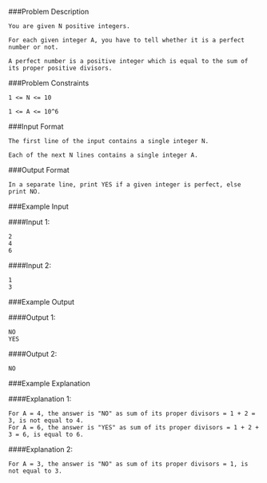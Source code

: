 ###Problem Description

```
You are given N positive integers.

For each given integer A, you have to tell whether it is a perfect number or not.

A perfect number is a positive integer which is equal to the sum of its proper positive divisors.
```



###Problem Constraints

```
1 <= N <= 10

1 <= A <= 10^6
```



###Input Format

```
The first line of the input contains a single integer N.

Each of the next N lines contains a single integer A.
```



###Output Format

```
In a separate line, print YES if a given integer is perfect, else print NO.
```


###Example Input

####Input 1:

```
2
4
6
```
####Input 2:

```
1
3
```


###Example Output

####Output 1:

```
NO
YES
```
####Output 2:

```
NO
```

###Example Explanation

####Explanation 1:

```
For A = 4, the answer is "NO" as sum of its proper divisors = 1 + 2 = 3, is not equal to 4.
For A = 6, the answer is "YES" as sum of its proper divisors = 1 + 2 + 3 = 6, is equal to 6.
```
####Explanation 2:

```
For A = 3, the answer is "NO" as sum of its proper divisors = 1, is not equal to 3.
```